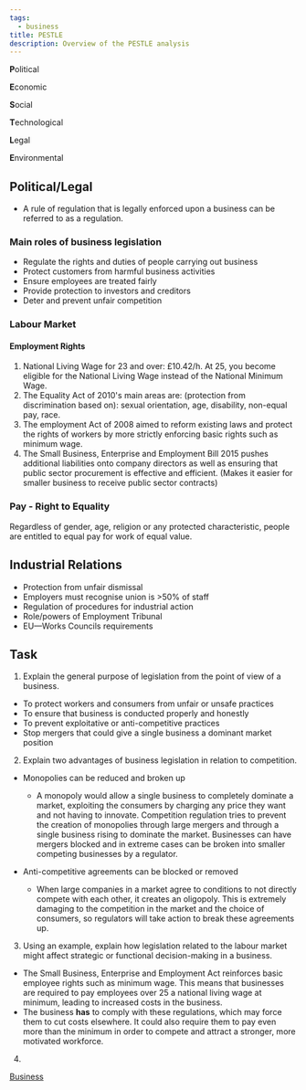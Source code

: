 ```yaml
---
tags:
  - business
title: PESTLE
description: Overview of the PESTLE analysis
---
```

**P**olitical

**E**conomic

**S**ocial

**T**echnological

**L**egal

**E**nvironmental

## Political/Legal

- A rule of regulation that is legally enforced upon a business can be referred to as a regulation.

### Main roles of business legislation

- Regulate the rights and duties of people carrying out business
- Protect customers from harmful business activities
- Ensure employees are treated fairly
- Provide protection to investors and creditors
- Deter and prevent unfair competition

### Labour Market

#### Employment Rights

1) National Living Wage for 23 and over: £10.42/h. At 25, you become eligible for the National Living Wage instead of the National Minimum Wage.
2) The Equality Act of 2010's main areas are: (protection from discrimination based on): sexual orientation, age, disability, non-equal pay, race.
3) The employment Act of 2008 aimed to reform existing laws and protect the rights of workers by more strictly enforcing basic rights such as minimum wage.
4) The Small Business, Enterprise and Employment Bill 2015 pushes additional liabilities onto company directors as well as ensuring that public sector procurement is effective and efficient. (Makes it easier for smaller business to receive public sector contracts)


### Pay - Right to Equality

Regardless of gender, age, religion or any protected characteristic, people are entitled to equal pay for work of equal value.

## Industrial Relations

- Protection from unfair dismissal
- Employers must recognise union is >50% of staff 
- Regulation of procedures for industrial action
- Role/powers of Employment Tribunal
- EU—Works Councils requirements

## Task

1) Explain the general purpose of legislation from the point of view of a business.
- To protect workers and consumers from unfair or unsafe practices
- To ensure that business is conducted properly and honestly
- To prevent exploitative or anti-competitive practices
- Stop mergers that could give a single business a dominant market position

2) Explain two advantages of business legislation in relation to competition.

- Monopolies can be reduced and broken up
	- A monopoly would allow a single business to completely dominate a market, exploiting the consumers by charging any price they want and not having to innovate. Competition regulation tries to prevent the creation of monopolies through large mergers and through a single business rising to dominate the market. Businesses can have mergers blocked and in extreme cases can be broken into smaller competing businesses by a regulator. 

- Anti-competitive agreements can be blocked or removed
	- When large companies in a market agree to conditions to not directly compete with each other, it creates an oligopoly. This is extremely damaging to the competition in the market and the choice of consumers, so regulators will take action to break these agreements up.

3) Using an example, explain how legislation related to the labour market might affect strategic or functional decision-making in a business.

- The Small Business, Enterprise and Employment Act reinforces basic employee rights such as minimum wage. This means that businesses are required to pay employees over 25 a national living wage at minimum, leading to increased costs in the business.
- The business **has** to comply with these regulations, which may force them to cut costs elsewhere. It could also require them to pay even more than the minimum in order to compete and attract a stronger, more motivated workforce.

4) 

[Business](/Business)